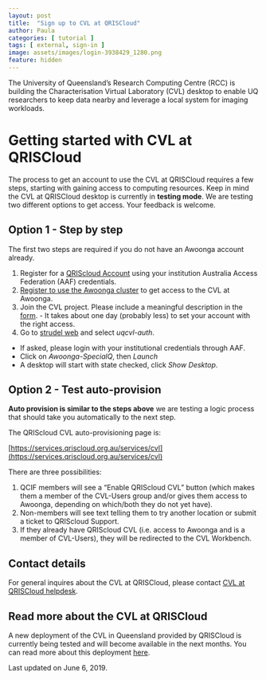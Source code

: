 ```yaml
---
layout: post
title:  "Sign up to CVL at QRISCloud"
author: Paula
categories: [ tutorial ]
tags: [ external, sign-in ]
image: assets/images/login-3938429_1280.png
feature: hidden
---
```

The University of Queensland’s Research Computing Centre (RCC)
is building the Characterisation Virtual Laboratory (CVL)
desktop to enable UQ researchers to keep data nearby and
leverage a local system for imaging workloads.

# Getting started with CVL at QRISCloud

The process to get an account to use the CVL at QRISCloud
requires a few steps, starting with gaining access to
computing resources. Keep in mind the CVL at QRISCloud desktop
is currently in **testing mode**. We are testing two different options to get
access. Your feedback is welcome.

## Option 1 - Step by step

The first two steps are required if you do not have an Awoonga account already.
1. Register for a [QRIScloud Account](https://www.qriscloud.org.au/) using your institution Australia Access Federation (AAF) credentials.
1.  [Register to use the Awoonga cluster](https://www.qriscloud.org.au/index.php/services) to get access to the CVL at Awoonga.
1. Join the CVL project. Please include a meaningful description in the [form](https://services.qriscloud.org.au/access/336df5742362455f923d7ea9efb39133/member). - It takes about one day (probably less) to set your account with the right access.
1. Go to [strudel web](https://cvl.qriscloud.org.au) and select *uqcvl-auth*.
  * If asked, please login with your institutional credentials through AAF.
  * Click on *Awoonga-SpecialQ*, then *Launch*
  * A desktop will start with state checked, click *Show Desktop*.

## Option 2 - Test auto-provision

**Auto provision is similar to the steps above** we are testing a logic process
that should take you automatically to the next step.

The QRIScloud CVL auto-provisioning page is:

[https://services.qriscloud.org.au/services/cvl](https://services.qriscloud.org.au/services/cvl)

There are three possibilities:

1. QCIF members will see a “Enable QRIScloud CVL” button (which makes them a member of the CVL-Users group and/or gives them access to Awoonga, depending on which/both they do not yet have).
2. Non-members will see text telling them to try another location or submit a ticket to QRIScloud Support.
3. If they already have QRIScloud CVL (i.e. access to Awoonga and is a member of CVL-Users), they will be redirected to the CVL Workbench.

## Contact details

For general inquires about the CVL at QRISCloud, please
contact [CVL at QRISCloud helpdesk](mailto:e.scriven@uq.edu.au).


## Read more about the CVL at QRISCloud
<p>A new deployment of the CVL in Queensland provided by
QRISCloud is currently being tested and will become available
in the next months. You can read more about this deployment <a target="_blank" href="https://rcc.uq.edu.au/article/2019/02/rcc-works-virtual-lab-imaging-research">here</a>.</p>

Last updated on June 6, 2019.
